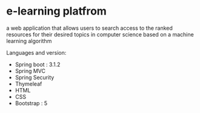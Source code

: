 # e-learning platfrom
a web application that allows users to search access to the
ranked resources for their desired topics in computer science based on a
machine learning algorithm 

Languages and version:
  - Spring boot : 3.1.2
  - Spring MVC
  - Spring Security
  - Thymeleaf
  - HTML
  - CSS
  - Bootstrap : 5
